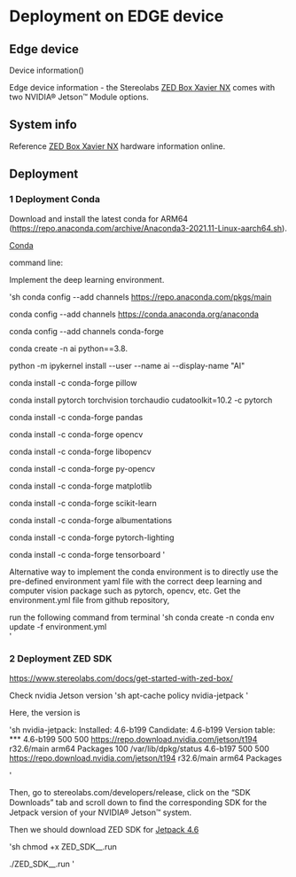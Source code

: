# Deployment on EDGE device

## Edge device

Device information()


Edge device information - the Stereolabs [ZED Box Xavier NX](https://www.stereolabs.com/zed-box/) comes with two NVIDIA® Jetson™ Module options. 


## System info

Reference [ZED Box Xavier NX](https://www.stereolabs.com/zed-box/) hardware information online.


## Deployment 

### 1 Deployment Conda 

Download and install the latest conda for ARM64 (https://repo.anaconda.com/archive/Anaconda3-2021.11-Linux-aarch64.sh).

[Conda](https://docs.conda.io/projects/conda/en/latest/user-guide/install/linux.html)

command line:

Implement the deep learning environment.

'sh
conda config --add channels https://repo.anaconda.com/pkgs/main

conda config --add channels https://conda.anaconda.org/anaconda

conda config --add channels conda-forge

conda create -n ai python==3.8.

python -m ipykernel install --user --name ai --display-name "AI"

conda install -c conda-forge pillow

conda install pytorch torchvision torchaudio cudatoolkit=10.2 -c pytorch

conda install -c conda-forge pandas

conda install -c conda-forge opencv

conda install -c conda-forge libopencv

conda install -c conda-forge py-opencv

conda install -c conda-forge matplotlib

conda install -c conda-forge scikit-learn

conda install -c conda-forge albumentations

conda install -c conda-forge pytorch-lighting

conda install -c conda-forge tensorboard
'

Alternative way to implement the conda environment is to directly use the pre-defined environment yaml file with the correct deep learning and computer vision package such as pytorch, opencv, etc. 
Get the environment.yml file from github repository,

run the following command from terminal
'sh
conda create -n <environment name>
conda env update -f environment.yml    
'


### 2 Deployment ZED SDK

https://www.stereolabs.com/docs/get-started-with-zed-box/

Check nvidia Jetson version
'sh
apt-cache policy nvidia-jetpack
'

Here, the version is 

'sh
nvidia-jetpack:
  Installed: 4.6-b199
  Candidate: 4.6-b199
  Version table:
 *** 4.6-b199 500
        500 https://repo.download.nvidia.com/jetson/t194 r32.6/main arm64 Packages
        100 /var/lib/dpkg/status
     4.6-b197 500
        500 https://repo.download.nvidia.com/jetson/t194 r32.6/main arm64 Packages

'


Then, go to stereolabs.com/developers/release, click on the “SDK Downloads” tab and scroll down to ﬁnd the corresponding SDK for the Jetpack version of your NVIDIA® Jetson™ system.

Then we should download ZED SDK for [Jetpack 4.6](https://download.stereolabs.com/zedsdk/3.6/jp46/jetsons)

'sh
chmod +x ZED_SDK_<PLATFORM>_<VERSION>.run
    
./ZED_SDK_<PLATFORM>_<VERSION>.run
'




